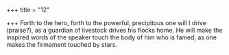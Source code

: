 +++
title = "12"

+++
Forth to the hero, forth to the powerful, precipitous one will I drive  (praise?), as a guardian of livestock drives his flocks home.
He will make the inspired words of the speaker touch the body of him  who is famed, as one makes the firmament touched by stars.